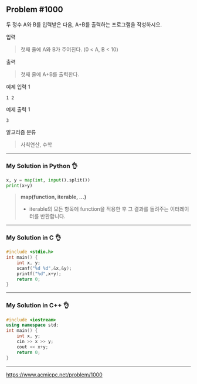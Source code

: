 ## Problem #1000

두 정수 A와 B를 입력받은 다음, A+B를 출력하는 프로그램을 작성하시오.

입력
> 첫째 줄에 A와 B가 주어진다. (0 < A, B < 10)

출력
> 첫째 줄에 A+B를 출력한다.


예제 입력 1
```
1 2
```

예제 출력 1
```
3
```

알고리즘 분류
> 사칙연산, 수학

***
### My Solution in Python :ok_hand:
```python
x, y = map(int, input().split())
print(x+y)
```

> **map(function, iterable, ...)**
> - iterable의 모든 항목에 function을 적용한 후 그 결과를 돌려주는 이터레이터를 반환합니다.
***
### My Solution in C :ok_hand:
```c
#include <stdio.h>
int main() {
	int x, y;
	scanf("%d %d",&x,&y);
	printf("%d",x+y);
	return 0;
}
```
***
### My Solution in C++ :ok_hand:
```c++
#include <iostream>
using namespace std;
int main() {
	int x, y;
	cin >> x >> y;
	cout << x+y;
	return 0;
}
```
***
https://www.acmicpc.net/problem/1000
